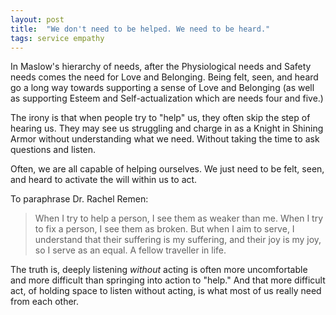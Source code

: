 ```yaml
---
layout: post
title:  "We don't need to be helped. We need to be heard."
tags: service empathy
---
```


In Maslow's hierarchy of needs, after the Physiological needs and Safety needs comes the need for Love and Belonging. Being felt, seen, and heard go a long way towards supporting a sense of Love and Belonging (as well as supporting Esteem and Self-actualization which are needs four and five.)

The irony is that when people try to "help" us, they often skip the step of hearing us. They may see us struggling and charge in as a Knight in Shining Armor without understanding what we need. Without taking the time to ask questions and listen.

Often, we are all capable of helping ourselves. We just need to be felt, seen, and heard to activate the will within us to act.

To paraphrase Dr. Rachel Remen:	

> When I try to help a person, I see them as weaker than me.
> When I try to fix a person, I see them as broken.
> But when I aim to serve, I understand that their suffering is my suffering, and their joy is my joy, so I serve as an equal. A fellow traveller in life.

The truth is, deeply listening *without* acting is often more uncomfortable and more difficult than springing into action to "help." And that more difficult act, of holding space to listen without acting, is what most of us really need from each other.